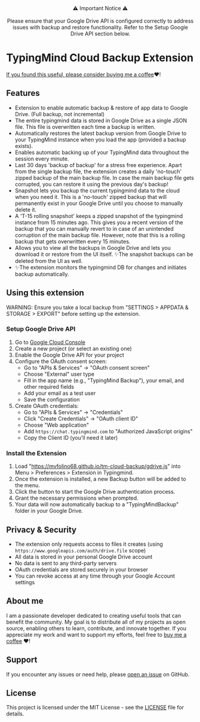 <div align="center">⚠️ Important Notice ⚠️<br/><br/>
Please ensure that your Google Drive API is configured correctly to address issues with backup and restore functionality. Refer to the Setup Google Drive API section below. </div>

# TypingMind Cloud Backup Extension

[If you found this useful, please consider buying me a coffee](https://buymeacoffee.com/itcon):heart:!

## Features
- Extension to enable automatic backup & restore of app data to Google Drive. (Full backup, not incremental)
- The entire typingmind data is stored in Google Drive as a single JSON file. This file is overwritten each time a backup is written.
- Automatically restores the latest backup version from Google Drive to your TypingMind instance when you load the app (provided a backup exists).
- Enables automatic backing up of your TypingMind data throughout the session every minute.
- Last 30 days 'backup of backup' for a stress free experience. Apart from the single backup file, the extension creates a daily 'no-touch' zipped backup of the main backup file. In case the main backup file gets corrupted, you can restore it using the previous day's backup!
- Snapshot lets you backup the current typingmind data to the cloud when you need it. This is a 'no-touch' zipped backup that will permanently exist in your Google Drive until you choose to manually delete it.
- A 'T-15 rolling snapshot' keeps a zipped snapshot of the typingmind instance from 15 minutes ago. This gives you a recent version of the backup that you can manually revert to in case of an unintended corruption of the main backup file. However, note that this is a rolling backup that gets overwritten every 15 minutes.
- Allows you to view all the backups in Google Drive and lets you download it or restore from the UI itself. ✨The snapshot backups can be deleted from the UI as well.
- ✨The extension monitors the typingmind DB for changes and initiates backup automatically.
  
## Using this extension
WARNING: Ensure you take a local backup from "SETTINGS > APPDATA & STORAGE > EXPORT" before setting up the extension.

### Setup Google Drive API
1. Go to [Google Cloud Console](https://console.cloud.google.com)
2. Create a new project (or select an existing one)
3. Enable the Google Drive API for your project
4. Configure the OAuth consent screen:
   - Go to "APIs & Services" → "OAuth consent screen"
   - Choose "External" user type
   - Fill in the app name (e.g., "TypingMind Backup"), your email, and other required fields
   - Add your email as a test user
   - Save the configuration
5. Create OAuth credentials:
   - Go to "APIs & Services" → "Credentials"
   - Click "Create Credentials" → "OAuth client ID"
   - Choose "Web application"
   - Add `https://chat.typingmind.com` to "Authorized JavaScript origins"
   - Copy the Client ID (you'll need it later)

### Install the Extension
1. Load "https://mvfolino68.github.io/tm-cloud-backup/gdrive.js" into Menu > Preferences > Extension in Typingmind.
2. Once the extension is installed, a new Backup button will be added to the menu. 
3. Click the button to start the Google Drive authentication process.
4. Grant the necessary permissions when prompted.
5. Your data will now automatically backup to a "TypingMindBackup" folder in your Google Drive.

## Privacy & Security
- The extension only requests access to files it creates (using `https://www.googleapis.com/auth/drive.file` scope)
- All data is stored in your personal Google Drive account
- No data is sent to any third-party servers
- OAuth credentials are stored securely in your browser
- You can revoke access at any time through your Google Account settings

## About me
I am a passionate developer dedicated to creating useful tools that can benefit the community. My goal is to distribute all of my projects as open source, enabling others to learn, contribute, and innovate together. If you appreciate my work and want to support my efforts, feel free to [buy me a coffee](https://buymeacoffee.com/mvfolino68) :heart:!

## Support
If you encounter any issues or need help, please [open an issue](https://github.com/mvfolino68/tm-cloud-backup/issues) on GitHub.

## License
This project is licensed under the MIT License - see the [LICENSE](LICENSE) file for details.
